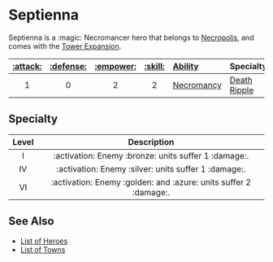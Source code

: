 # Septienna

Septienna is a :magic: Necromancer hero that belongs to [Necropolis](../towns/necropolis.md), and comes with the [Tower Expansion](../content.md).

| [:attack:](../statistics/attack.md) | [:defense:](../statistics/defense.md) | [:empower:](../statistics/power.md) | [:skill:](../statistics/knowledge.md) | [Ability](../abilities/index.md) | Specialty |
| :---: | :---: | :---: | :---: | :--- | :--- |
| 1 | 0 | 2 | 2 | [Necromancy](../abilities/necromancy.md) | [Death Ripple](#specialty) |


## Specialty

| Level | Description |
| :---: | :---: |
| Ⅰ | :activation: Enemy :bronze: units suffer 1 :damage:. |
| Ⅳ | :activation: Enemy :silver: units suffer 1 :damage:. |
| Ⅵ | :activation: Enemy :golden: and :azure: units suffer 2 :damage:. |


## See Also

- [List of Heroes](index.md)
- [List of Towns](../towns/index.md)